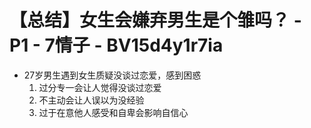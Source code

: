 # 【总结】女生会嫌弃男生是个雏吗？ - P1 - 7情子 - BV15d4y1r7ia

-   27岁男生遇到女生质疑没谈过恋爱，感到困惑
    1.  过分专一会让人觉得没谈过恋爱
    2.  不主动会让人误以为没经验
    3.  过于在意他人感受和自卑会影响自信心
